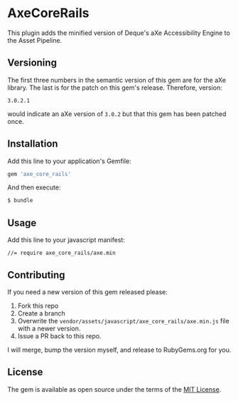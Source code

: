 # AxeCoreRails
This plugin adds the minified version of Deque's aXe Accessibility Engine to the
Asset Pipeline.

## Versioning
The first three numbers in the semantic version of this gem are for the aXe
library. The last is for the patch on this gem's release. Therefore, version:

`3.0.2.1`

would indicate an aXe version of `3.0.2` but that this gem has been patched
once.

## Installation
Add this line to your application's Gemfile:

```ruby
gem 'axe_core_rails'
```

And then execute:
```bash
$ bundle
```

## Usage

Add this line to your javascript manifest:

```
//= require axe_core_rails/axe.min
```

## Contributing
If you need a new version of this gem released please:

1. Fork this repo
1. Create a branch
1. Overwrite the `vendor/assets/javascript/axe_core_rails/axe.min.js` file with
a newer version.
1. Issue a PR back to this repo.

I will merge, bump the version myself, and release to RubyGems.org for you.

## License
The gem is available as open source under the terms of the [MIT License](http://opensource.org/licenses/MIT).
